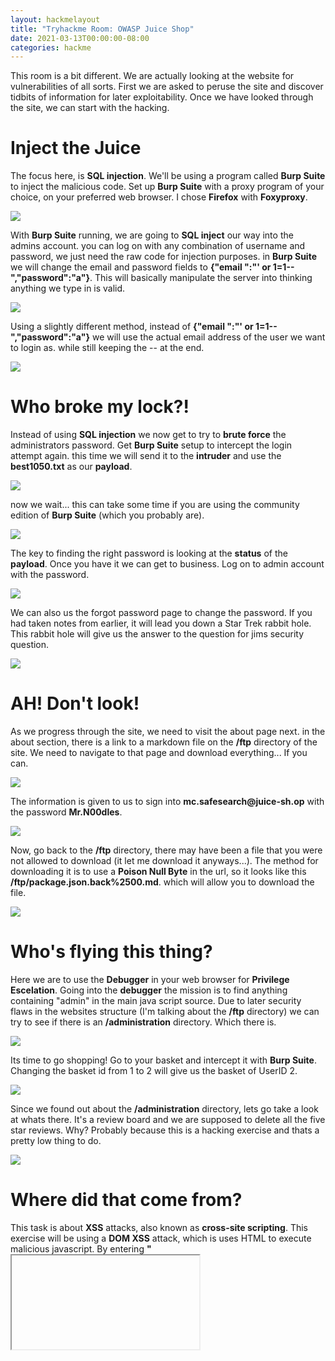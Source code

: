 ```yaml
---
layout: hackmelayout
title: "Tryhackme Room: OWASP Juice Shop"
date: 2021-03-13T00:00:00-08:00 
categories: hackme
---
```


This room is a bit different. We are actually looking at the website for vulnerabilities of all sorts. First we are asked to peruse the site and discover tidbits of information for later exploitability. Once we have looked through the site, we can start with the hacking. 

<h1>Inject the Juice</h1>

The focus here, is __SQL injection__. We'll be using a program called __Burp Suite__ to inject the malicious code. Set up __Burp Suite__ with a proxy program of your choice, on your preferred web browser. I chose __Firefox__ with __Foxyproxy__.

![](https://clamshatter.github.io/assets/juicy21.png)

With __Burp Suite__ running, we are going to __SQL inject__ our way into the admins account. you can log on with any combination of username and password, we just need the raw code for injection purposes. in __Burp Suite__ we will change the email and password fields to __{"email ":"' or 1=1--","password":"a"}__. This will basically manipulate the server into thinking anything we type in is valid. 

![](https://clamshatter.github.io/assets/juicy15.png)

Using a slightly different method, instead of __{"email ":"' or 1=1--","password":"a"}__ we will use the actual email address of the user we want to login as. while still keeping the -- at the end. 

![](https://clamshatter.github.io/assets/juicy1.png)

<h1>Who broke my lock?!</h1>

Instead of using __SQL injection__ we now get to try to __brute force__ the administrators password. Get __Burp Suite__ setup to intercept the login attempt again. this time we will send it to the __intruder__ and use the __best1050.txt__ as our __payload__.

![](https://clamshatter.github.io/assets/juicy18.png)

now we wait... this can take some time if you are using the community edition of __Burp Suite__ (which you probably are).

![](https://clamshatter.github.io/assets/juicy19.png)

The key to finding the right password  is looking at the __status__ of the __payload__. Once you have it we can get to business. Log on to admin account with the password.

![](https://clamshatter.github.io/assets/juicy20.png)

We can also us the forgot password page to change the password. If you had taken notes from earlier, it will lead you down a Star Trek rabbit hole. This rabbit hole will give us the answer to the question for jims security question. 

![](https://clamshatter.github.io/assets/juicy2.png)

<h1>AH! Don't look!</h1>

As we progress through the site, we need to visit the about page next. in the about section, there is a link to a markdown file on the __/ftp__ directory of the site. We need to navigate to that page and download everything... If you can.

![](https://clamshatter.github.io/assets/juicy4.png)

The information is given to us to sign into __mc.safesearch@juice-sh.op__ with the password __Mr.N00dles__.

![](https://clamshatter.github.io/assets/juicy5.png)

Now, go back to the __/ftp__ directory, there may have been a file that you were not allowed to download (it let me download it anyways...). The method for downloading it is to use a __Poison Null Byte__ in the url, so it looks like this __<IP>/ftp/package.json.back%2500.md__. which will allow you to download the file.

![](https://clamshatter.github.io/assets/juicy6.png)

<h1>Who's flying this thing?</h1>

Here we are to use the __Debugger__ in your web browser for __Privilege Escelation__. Going into the __debugger__ the mission is to find anything containing "admin" in the main java script source. Due to later security flaws in the websites structure (I'm talking about the __/ftp__ directory) we can try to see if there is an __/administration__ directory. Which there is. 

![](https://clamshatter.github.io/assets/juicy7.png)

Its time to go shopping! Go to your basket and intercept it with __Burp Suite__. Changing the basket id from 1 to 2 will give us the basket of UserID 2.

![](https://clamshatter.github.io/assets/juicy8.png)

Since we found out about the __/administration__ directory, lets go take a look at whats there. It's a review board and we are supposed to delete all the five star reviews. Why? Probably because this is a hacking exercise and thats a pretty low thing to do.

![](https://clamshatter.github.io/assets/juicy9.png)

<h1>Where did that come from?</h1>

This task is about __XSS__ attacks, also known as __cross-site scripting__. This exercise will be using a __DOM XSS__ attack, which is uses HTML to execute malicious javascript. By entering __"<iframe src="javascript:aler{'xss')">"__ into the search bar, we will be greeted with a popup alert, with "xss" in it.

![](https://clamshatter.github.io/assets/juicy10.png)

Next, we will execute a __persistent xss attack__. Setting up __Burp Suite__ to intercept the process. check the __last login IP__ and then logout. going to __Burp Suite__ we need to __add True_CLient-IP__ right after __cookies__ in the intercept __/rest/saveLoginIP__ as the __GET__ and give it the same iframe parameters as the last time. This will make the __last login IP__ display xss instead.

![](https://clamshatter.github.io/assets/juicy11.png)
![](https://clamshatter.github.io/assets/juicy12.png)

Our next objective is to perform a __refleced xss__ attack. Go back and login into the admins account and navigate to the order history. In the track results page of an item in deliver, we will replace he ID of the tracking results in the websites address with another iframe to make another xss popup. 


![](https://clamshatter.github.io/assets/juicy13.png)

We are done... or are we??? go to the score board page and see all the extra little things that can be accomplished.

![](https://clamshatter.github.io/assets/juicy14.png)
